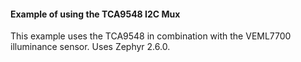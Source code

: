 #### Example of using the TCA9548 I2C Mux ####
This example uses the TCA9548 in combination with the VEML7700 illuminance sensor. Uses Zephyr 2.6.0.